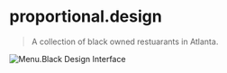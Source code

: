 # proportional.design
> A collection of black owned restuarants in Atlanta.

![Menu.Black Design Interface](https://github.com/ohiosveryown/menu.black-2020/blob/master/static/img/social.png)